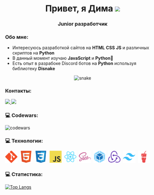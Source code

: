 <h1 align="center">Привет, я Дима
  <img src="https://github.com/blackcater/blackcater/raw/main/images/Hi.gif" height="32"/>
</h1>
<h3 align="center">Junior разработчик </h3>

### Обо мне:
- Интересуюсь разработкой сайтов на **HTML** **CSS** **JS** и различных скриптов на **Python**
- В данный момент изучаю **JavaScript** и **Python**👀
- Есть опыт в разрабоке Discord ботов на **Python** используя библиотеку **Disnake**

<p align="center">
 <img width="600" src="assets/github-snake.svg" alt="snake"/>
</p>


### Контакты:
<div align="space-between">
    <a href="https://t.me/jacklex_x">
    <img src="https://img.icons8.com/3d-fluency/94/null/telegram.png" style="width: 50px";>
    </a>
    <a href="https://vk.com/id93906739">
    <img src="https://img.icons8.com/3d-fluency/94/null/vk-circled.png" style="width: 50px">
    </a>   
</div>

### 💻 Codewars:

![codewars](https://www.codewars.com/users/jackle/badges/large)

### 💻 Технологии:

<div>
  <img src="https://github.com/devicons/devicon/blob/master/icons/git/git-original.svg" title="git" alt="git" width="40" height="40"/>&nbsp
  <img src="https://github.com/devicons/devicon/blob/master/icons/html5/html5-original.svg" title="html5" alt="html5" width="40" height="40"/>&nbsp
  <img src="https://github.com/devicons/devicon/blob/master/icons/css3/css3-original.svg" title="css" alt="css" width="40" height="40"/>&nbsp
  <img src="https://github.com/devicons/devicon/blob/master/icons/javascript/javascript-original.svg" title="javascript" alt="javascript" width="40" height="40"/>&nbsp
  <img src="https://github.com/devicons/devicon/blob/master/icons/react/react-original.svg" title="reactjs" alt="reactjs" width="40" height="40"/>&nbsp
  <img src="https://github.com/devicons/devicon/blob/master/icons/sass/sass-original.svg" title="sass/scss" alt="sass/scss" width="40" height="40"/>&nbsp;
  <img src="https://github.com/devicons/devicon/blob/master/icons/webpack/webpack-original.svg" title="webpack" alt="webpack" width="40" height="40"/>&nbsp;
  <img src="https://github.com/devicons/devicon/blob/master/icons/redux/redux-original.svg" title="redux" alt="redux" width="40" height="40"/>&nbsp;
  <img src="https://github.com/devicons/devicon/blob/master/icons/tailwindcss/tailwindcss-plain.svg" title="redux" alt="tailwindcss" width="40" height="40"/>&nbsp;
  <img src="https://github.com/devicons/devicon/blob/master/icons/gulp/gulp-plain.svg" title="redux" alt="gulp" width="40" height="40"/>&nbsp;
</div>

### 💻 Статистика:

[![Top Langs](https://github-readme-stats.vercel.app/api/top-langs/?username=AlexFromNorth&layout=compact)](https://github.com/AlexFromNorth/github-readme-stats)
